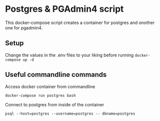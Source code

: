# Postgres & PGAdmin4 script

This docker-compose script creates a container for postgres and onother one for pgadmin4.

## Setup
Change the values in the .env files to your liking before running ```docker-compose up -d```

## Useful commandline commands

Access docker container from commandline

```docker-compose run postgres bash```

Connect to postgres from inside of the container

```psql --host=postgres --username=postgres -- dbname=postgres```
